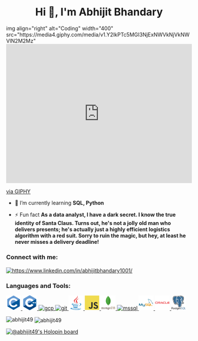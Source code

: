 <h1 align="center">Hi 👋, I'm Abhijit Bhandary</h1>
img align="right" alt="Coding" width="400" src="https://media4.giphy.com/media/v1.Y2lkPTc5MGI3NjExNWVkNjVkNWVlN2M2Mz"
<div style="width:100%;height:0;padding-bottom:75%;position:relative;"><iframe src="https://giphy.com/embed/3oKIPEqDGUULpEU0aQ" width="100%" height="100%" style="position:absolute" frameBorder="0" class="giphy-embed" allowFullScreen></iframe></div><p><a href="https://giphy.com/gifs/cartoon-character-2d-3oKIPEqDGUULpEU0aQ">via GIPHY</a></p>

- 🌱 I’m currently learning **SQL, Python**

- ⚡ Fun fact **As a data analyst, I have a dark secret. I know the true identity of Santa Claus. Turns out, he's not a jolly old man who delivers presents; he's actually just a highly efficient logistics algorithm with a red suit. Sorry to ruin the magic, but hey, at least he never misses a delivery deadline!**

<h3 align="left">Connect with me:</h3>
<p align="left">
<a href="https://linkedin.com/in/https://www.linkedin.com/in/abhijitbhandary1001/" target="blank"><img align="center" src="https://raw.githubusercontent.com/rahuldkjain/github-profile-readme-generator/master/src/images/icons/Social/linked-in-alt.svg" alt="https://www.linkedin.com/in/abhijitbhandary1001/" height="30" width="40" /></a>
</p>

<h3 align="left">Languages and Tools:</h3>
<p align="left"> <a href="https://www.cprogramming.com/" target="_blank" rel="noreferrer"> <img src="https://raw.githubusercontent.com/devicons/devicon/master/icons/c/c-original.svg" alt="c" width="40" height="40"/> </a> <a href="https://www.w3schools.com/cpp/" target="_blank" rel="noreferrer"> <img src="https://raw.githubusercontent.com/devicons/devicon/master/icons/cplusplus/cplusplus-original.svg" alt="cplusplus" width="40" height="40"/> </a> <a href="https://cloud.google.com" target="_blank" rel="noreferrer"> <img src="https://www.vectorlogo.zone/logos/google_cloud/google_cloud-icon.svg" alt="gcp" width="40" height="40"/> </a> <a href="https://git-scm.com/" target="_blank" rel="noreferrer"> <img src="https://www.vectorlogo.zone/logos/git-scm/git-scm-icon.svg" alt="git" width="40" height="40"/> </a> <a href="https://www.java.com" target="_blank" rel="noreferrer"> <img src="https://raw.githubusercontent.com/devicons/devicon/master/icons/java/java-original.svg" alt="java" width="40" height="40"/> </a> <a href="https://developer.mozilla.org/en-US/docs/Web/JavaScript" target="_blank" rel="noreferrer"> <img src="https://raw.githubusercontent.com/devicons/devicon/master/icons/javascript/javascript-original.svg" alt="javascript" width="40" height="40"/> </a> <a href="https://www.mongodb.com/" target="_blank" rel="noreferrer"> <img src="https://raw.githubusercontent.com/devicons/devicon/master/icons/mongodb/mongodb-original-wordmark.svg" alt="mongodb" width="40" height="40"/> </a> <a href="https://www.microsoft.com/en-us/sql-server" target="_blank" rel="noreferrer"> <img src="https://www.svgrepo.com/show/303229/microsoft-sql-server-logo.svg" alt="mssql" width="40" height="40"/> </a> <a href="https://www.mysql.com/" target="_blank" rel="noreferrer"> <img src="https://raw.githubusercontent.com/devicons/devicon/master/icons/mysql/mysql-original-wordmark.svg" alt="mysql" width="40" height="40"/> </a> <a href="https://www.oracle.com/" target="_blank" rel="noreferrer"> <img src="https://raw.githubusercontent.com/devicons/devicon/master/icons/oracle/oracle-original.svg" alt="oracle" width="40" height="40"/> </a> <a href="https://www.postgresql.org" target="_blank" rel="noreferrer"> <img src="https://raw.githubusercontent.com/devicons/devicon/master/icons/postgresql/postgresql-original-wordmark.svg" alt="postgresql" width="40" height="40"/> </a> </p>

<p><img align="left" src="https://github-readme-stats.vercel.app/api/top-langs?username=abhijit49&show_icons=true&locale=en&layout=compact" alt="abhijit49" /></p>

<p>&nbsp;<img align="center" src="https://github-readme-stats.vercel.app/api?username=abhijit49&show_icons=true&locale=en" alt="abhijit49" /></p>



[![@abhijit49's Holopin board](https://holopin.me/abhijit49)](https://holopin.io/@abhijit49)

<!---
abhijit49/abhijit49 is a ✨ special ✨ repository because its `README.md` (this file) appears on your GitHub profile.
You can click the Preview link to take a look at your changes.
--->
